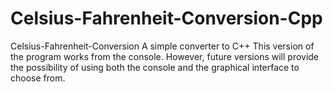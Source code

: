 # Celsius-Fahrenheit-Conversion-Cpp
Celsius-Fahrenheit-Conversion  A simple converter to C++  This version of the program works from the console. However, future versions will provide the possibility of using both the console and the graphical interface to choose from.
